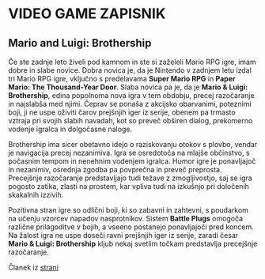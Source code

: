 # VIDEO GAME ZAPISNIK

## Mario and Luigi: Brothership

Če ste zadnje leto živeli pod kamnom in ste si zaželeli Mario RPG igre, imam dobre in slabe novice. Dobra novica je, da je Nintendo v zadnjem letu izdal tri Mario RPG igre, vključno s predelavama **Super Mario RPG** in **Paper Mario: The Thousand-Year Door**. Slaba novica pa je, da je **Mario & Luigi: Brothership**, edina popolnoma nova igra v tem obdobju, precej razočaranje in najslabša med njimi. Čeprav se ponaša z akcijsko obarvanimi, poteznimi boji, ji ne uspe oživiti čarov prejšnjih iger iz serije, obenem pa trmasto vztraja pri svojih slabih navadah, kot so preveč obširen dialog, prekomerno vodenje igralca in dolgočasne naloge.

Brothership ima sicer obetavno idejo o raziskovanju otokov s plovbo, vendar je navigacija precej nezanimiva. Igra se osredotoča na mlajše občinstvo, s počasnim tempom in nenehnim vodenjem igralca. Humor igre je ponavljajoč in nezanimiv, osrednja zgodba pa povprečna in preveč preprosta. Precejšnje razočaranje predstavljajo tudi težave z zmogljivostjo, saj se igra pogosto zatika, zlasti na prostem, kar vpliva tudi na izkušnjo pri določenih skakalnih izzivih.

Pozitivna stran igre so odlični boji, ki so zabavni in zahtevni, s poudarkom na učenju vzorcev napadov nasprotnikov. Sistem **Battle Plugs** omogoča različne prilagoditve v bojih, a vseeno postanejo ponavljajoči pred koncem. Na žalost igra ne uspe doseči ravni prejšnjih iger iz serije, zaradi česar **Mario & Luigi: Brothership** kljub nekaj svetlim točkam predstavlja precejšnje razočaranje.

Članek iz [strani](https://www.ign.com/articles/mario-and-luigi-brothership-review)
